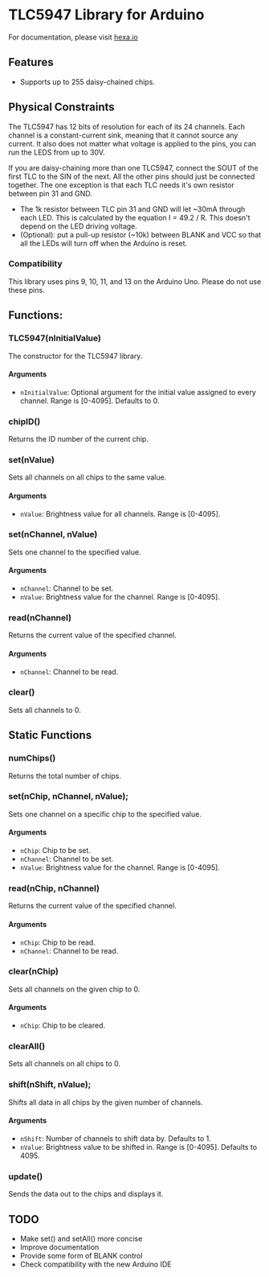 # TLC5947 Library for Arduino
For documentation, please visit [hexa.io](http://hexa.io)

## Features
- Supports up to 255 daisy-chained chips.

## Physical Constraints
The TLC5947 has 12 bits of resolution for each of its 24 channels. Each channel is a constant-current sink, meaning that it cannot source any current. It also does not matter what voltage is applied to the pins, you can run the LEDS from up to 30V.

If you are daisy-chaining more than one TLC5947, connect the SOUT of the first TLC to the SIN of the next.  All the other pins should just be connected together. The one exception is that each TLC needs it's own resistor between  pin 31 and GND.

- The 1k resistor between TLC pin 31 and GND will let ~30mA through each LED. This is calculated by the equation I = 49.2 / R. This doesn't depend on the LED driving voltage.
- (Optional): put a pull-up resistor (~10k) between BLANK and VCC so that all the LEDs will turn off when the Arduino is reset.

### Compatibility
This library uses pins 9, 10, 11, and 13 on the Arduino Uno. Please do not use these pins.

## Functions:

### TLC5947(nInitialValue)
The constructor for the TLC5947 library.
#### Arguments
- `nInitialValue`: Optional argument for the initial value assigned to every channel. Range is [0-4095]. Defaults to 0.

### chipID()
Returns the ID number of the current chip.

### set(nValue)
Sets all channels on all chips to the same value.
#### Arguments
- `nValue`: Brightness value for all channels. Range is [0-4095].

### set(nChannel, nValue)
Sets one channel to the specified value.
#### Arguments
- `nChannel`: Channel to be set.
- `nValue`: Brightness value for the channel. Range is [0-4095].

### read(nChannel)
Returns the current value of the specified channel.
#### Arguments
- `nChannel`: Channel to be read.

### clear()
Sets all channels to 0.

## Static Functions

### numChips()
Returns the total number of chips.

### set(nChip, nChannel, nValue);
Sets one channel on a specific chip to the specified value.
#### Arguments
- `nChip`: Chip to be set.
- `nChannel`: Channel to be set.
- `nValue`: Brightness value for the channel. Range is [0-4095].

### read(nChip, nChannel)
Returns the current value of the specified channel.
#### Arguments
- `nChip`: Chip to be read.
- `nChannel`: Channel to be read.

### clear(nChip)
Sets all channels on the given chip to 0.
#### Arguments
- `nChip`: Chip to be cleared.

### clearAll()
Sets all channels on all chips to 0.

### shift(nShift, nValue);
Shifts all data in all chips by the given number of channels.
#### Arguments
- `nShift`: Number of channels to shift data by. Defaults to 1.
- `nValue`: Brightness value to be shifted in. Range is [0-4095]. Defaults to 4095.

### update()
Sends the data out to the chips and displays it.

## TODO
- Make set() and setAll() more concise
- Improve documentation
- Provide some form of BLANK control
- Check compatibility with the new Arduino IDE

